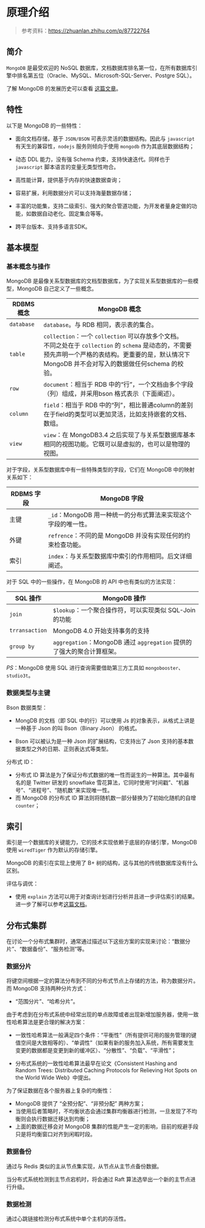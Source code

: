 # 原理介绍

> 参考资料：https://zhuanlan.zhihu.com/p/87722764

## 简介

`MongoDB` 是最受欢迎的 NoSQL 数据库，文档数据库排名第一位，在所有数据库引擎中排名第五位（Oracle、MySQL、Microsoft-SQL-Server、Postgre SQL）。

了解 MongoDB 的发展历史可以查看 [这篇文章](https://www.infoq.cn/article/XBME_sTIRA5fA8NDCaGj)。

## 特性

以下是 MongoDB 的一些特性：

- 面向文档存储，基于 `JSON/BSON` 可表示灵活的数据结构。因此与 `javascript` 有天生的兼容性，`nodejs` 服务则倾向于使用 `mongodb` 作为其底层数据结构；

- 动态 DDL 能力，没有强 Schema 约束，支持快速迭代。同样也于 `javascript` 脚本语言的变量无类型性吻合。

- 高性能计算，提供基于内存的快速数据查询；

- 容易扩展，利用数据分片可以支持海量数据存储；

- 丰富的功能集，支持二级索引、强大的聚合管道功能，为开发者量身定做的功能，如数据自动老化、固定集合等等。

- 跨平台版本、支持多语言SDK。

## 基本模型

### 基本概念与操作

MongoDB 是最像关系型数据库的文档型数据库，为了实现关系型数据库的一些模型，MongoDB 自己定义了一些概念。

| RDBMS 概念 | MongoDB 概念                                                 |
| ---------- | ------------------------------------------------------------ |
| `database` | `database`。与 RDB 相同，表示表的集合。                      |
| `table`    | `collection`：一个 `collection` 可以存放多个文档。 <br />不同之处在于 `collection` 的 `schema` 是动态的，不需要预先声明一个严格的表结构。更重要的是，默认情况下 MongoDB 并不会对写入的数据做任何schema 的校验。 |
| `row`      | `document`：相当于 RDB 中的“行”，一个文档由多个字段（列）组成，并采用bson 格式表示（下面阐述）。 |
| `column`   | `field`：相当于 RDB 中的“列”，相比普通column的差别在于field的类型可以更加灵活，比如支持嵌套的文档、数组。 |
| `view`     | `view`：在 MongoDB3.4 之后实现了与关系型数据库基本相同的视图功能。它既可以是虚拟的，也可以是物理的视图。 |

对于字段，关系型数据库中有一些特殊类型的字段，它们在 MongoDB 中的映射关系如下：

| RDBMS 字段 | MongoDB 字段                                                 |
| ---------- | ------------------------------------------------------------ |
| 主键       | `_id`：MongoDB 用一种统一的分布式算法来实现这个字段的唯一性。 |
| 外键       | `refrence`：不同的是 MongoDB 并没有实现任何的约束检查功能。  |
| 索引       | `index`：与关系型数据库中索引的作用相同。后文详细阐述。      |

对于 SQL 中的一些操作，在 MongoDB 的 API 中也有类似的方法实现：

| SQL 操作       | MongoDB 操作                                                 |
| -------------- | ------------------------------------------------------------ |
| `join`         | `$lookup`：一个聚合操作符，可以实现类似 SQL-Join 的功能      |
| `trransaction` | MongoDB 4.0 开始支持事务的支持                               |
| `group by`     | `aggregation`：MongoDB 通过 `aggregation` 提供的了强大的聚合计算框架。 |

*PS*：MongoDB 使用 SQL 进行查询需要借助第三方工具如 `mongobooster`、`studio3t`。

### 数据类型与主键

Bson 数据类型：

- MongDB 的文档（即 SQL 中的行）可以使用 Js 的对象表示，从格式上讲是一种基于 Json 的叫 Bson（Binary Json） 的格式。

- Bson 可以被认为是一种 Json 的扩展结构，它支持出了 Json 支持的基本数据类型之外的日期、正则表达式等类型。

分布式 ID：

- 分布式 ID 算法是为了保证分布式数据的唯一性而诞生的一种算法。其中最有名的是 Twitter 研发的 snowflake 雪花算法，它同时使用“时间戳”、“机器号”、“进程号”、“随机数”来实现唯一性。
- 而 MongoDB 的分布式 ID 算法则将随机数一部分替换为了初始化随机的自增 `counter`；

## 索引

索引是一个数据库的关键能力，它的技术实现依赖于底层的存储引擎，MongoDB 使用 `wiredTiger` 作为默认的存储引擎。

MongoDB 的索引在实现上使用了 B+ 树的结构，这与其他的传统数据库没有什么区别。

评估与调优：

- 使用 `explain` 方法可以用于对查询计划进行分析并且进一步评估索引的结果。进一步了解可以参考[这篇文档](https://docs.mongodb.com/manual/reference/sql-comparison/)。

## 分布式集群

在讨论一个分布式集群时，通常通过描述以下这些方案的实现来讨论：“数据分片”、“数据备份”、“服务检测”等。

### 数据分片

将键空间根据一定的算法分布到不同的分布式节点上存储的方法，称为数据分片。而 MongoDB 支持两种分片方式：

- “范围分片”、“哈希分片”。

由于考虑到在分布式系统中经常出现的单点故障或者出现新增加服务器，使用一致性哈希算法是更合理的解决方案：

- 一致性哈希算法一般满足四个条件：“平衡性”（所有提供可用的服务管理的键值空间是大致相等的）、“单调性”（如果有新的服务加入系统，所有需要发生变更的数据都是变更到新的缓冲区）、“分散性”、“负载”、“平滑性”；

- 分布式系统的一致性哈希算法最早在论文《Consistent Hashing and Random Trees: Distributed Caching Protocols for Relieving Hot Spots on the World Wide Web》中提出。

为了保证数据在各个服务器上复杂的均衡性：

- MongoDB 提供了 “全预分配”、“非预分配” 两种方案；
- 当使用后者策略时，不均衡状态会通过集群均衡器进行检测，一旦发现了不均衡则会执行数据迁移达到均衡；
- 上面的数据迁移会对 MongoDB 集群的性能产生一定的影响，目前的规避手段只是将均衡窗口对齐到闲暇时段。

### 数据备份

通过与 Redis 类似的主从节点集实现，从节点从主节点备份数据。

当分布式系统检测到主节点宕机时，将会通过 Raft 算法选举出一个新的主节点进行升级。

### 数据检测

通过心跳链接检测分布式系统中单个主机的存活性。
